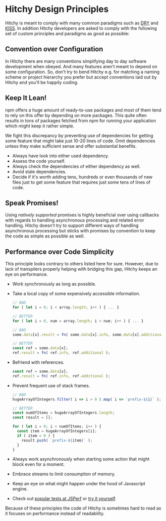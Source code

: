 # Hitchy Design Principles

Hitchy is meant to comply with many common paradigms such as [DRY](https://de.wikipedia.org/wiki/Don%E2%80%99t_repeat_yourself) and [KISS](https://en.wikipedia.org/wiki/KISS_principle). In addition Hitchy developers are asked to comply with the following set of custom principles and paradigms as good as possible:


## Convention over Configuration

In Hitchy there are many conventions simplifying day to day software development when obeyed. And many features aren't meant to depend on some configuration. So, don't try to bend Hitchy e.g. for matching a naming scheme or project hierarchy you prefer but accept conventions laid out by Hitchy and you'll be happily coding.


## Keep It Lean!

npm offers a huge amount of ready-to-use packages and most of them tend to rely on this offer by depending on more packages. This quite often results in tons of packages fetched from npm for running your application which might keep it rather simple. 

We fight this discrepancy by preventing use of dependencies for getting some feature that might take just 10-20 lines of code. Omit dependencies unless they make sufficient sense and offer substantial benefits. 

* Always have look into either used dependency. 
* Assess the code yourself.
* Always check the dependencies of either dependency as well.
* Avoid stale dependencies.
* Decide if it's worth adding tens, hundreds or even thousands of new files just to get some feature that requires just some tens of lines of code.


## Speak Promises! 

Using _natively supported_ promises is highly beneficial over using callbacks with regards to handling asynchronous processing and related error handling. Hitchy doesn't try to support different ways of handling asynchronous processing but sticks with promises by convention to keep the code as simple as possible as well.


## Performance over Code Simplicity

This principle looks contrary to others listed here for sure. However, due to lack of transpilers properly helping with bridging this gap, Hitchy keeps an eye on performance.

* Work synchronously as long as possible.
* Take a local copy of some expensively accessible information.

  ```javascript
  // BAD
  for ( let i = 0; i < array.length; i++ ) { ... }

  // BETTER
  for ( let i = 0, num = array.length; i < num; i++ ) { ... }

  // BAD
  some.data[x].result = fn( some.data[x].info, some.data[x].additional );

  // BETTER
  const ref = some.data[x];
  ref.result = fn( ref.info, ref.additional );
  ```

* Befriend with references.   

  ```javascript
  const ref = some.data[x];
  ref.result = fn( ref.info, ref.additional );
  ```

* Prevent frequent use of stack frames.

  ```javascript
  // BAD
  hugeArrayOfIntegers.filter( i => i > 0 ).map( i => `prefix-${i}` );
  
  // BETTER
  const numOfItems = hugeArrayOfIntegers.length;
  const result = [];

  for ( let i = 0; i < numOfItems; i++ ) {  
    const item = hugeArrayOfIntegers[i];
    if ( item > 0 ) {
      result.push( `prefix-${item}` );
    }
  }
  ```

* Always work asynchronously when starting some action that might block even for a moment.
* Embrace streams to limit consumption of memory.
* Keep an eye on what might happen under the hood of Javascript engine.
* Check out [popular tests at JSPerf](https://jsperf.com/popular) or [try it yourself](https://jsperf.com/).

Because of these principles the code of Hitchy is sometimes hard to read as it focuses on performance instead of readability.
